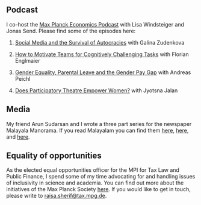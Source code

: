 ## Podcast

I co-host the [Max Planck Economics Podcast](http://www.tax.mpg.de/en/news/podcasts.html) with Lisa Windsteiger and Jonas Send. Please find some of the episodes here:

1.	[Social Media and the Survival of Autocracies]( http://www.tax.mpg.de/en/news/news_details.html?tx_ttnews%5Btt_news%5D=619&cHash=08a3269d56865832ce904b296922ded4) with Galina Zudenkova

2.	[How to Motivate Teams for Cognitively Challenging Tasks]( http://www.tax.mpg.de/en/news/news_details.html?tx_ttnews%5Btt_news%5D=605&cHash=402e79ed55b9489355edb4fd93a75e52) with Florian Englmaier

3.	[Gender Equality, Parental Leave and the Gender Pay Gap](http://www.tax.mpg.de/en/news/news_details.html?tx_ttnews%5Btt_news%5D=591&cHash=939e0ff5b699ceea43f4e4950fb7b043) with Andreas Peichl 

4.	[Does Participatory Theatre Empower Women?]( http://www.tax.mpg.de/en/news/news_details.html?tx_ttnews%5Btt_news%5D=596&cHash=59d0172ed02cddf6a3b7b8846ab4fbe4) with Jyotsna Jalan


## Media

My friend Arun Sudarsan and I wrote a three part series for the newspaper Malayala Manorama. If you read Malayalam you can find them [here](https://www.manoramaonline.com/global-malayali/us/2020/10/28/fake-news-and-its-effects-in-election.html), [here](https://www.manoramaonline.com/global-malayali/us/2020/10/18/protest-and-us-election.html), and [here](https://www.manoramaonline.com/global-malayali/us/2020/10/13/us-election-october-surprise.html).

## Equality of opportunities

As the elected equal opportunities officer for the MPI for Tax Law and Public Finance, I spend some of my time advocating for and handling issues of inclusivity in science and academia. You can find out more about the initiatives of the Max Planck Society [here](https://www.mpg.de/equal_opportunities). If you would like to get in touch, please write to raisa.sherif@tax.mpg.de. 
